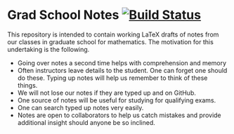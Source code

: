 # Grad School Notes [![Build Status](https://travis-ci.org/ghseeli/grad-school-notes.svg?branch=master)](https://travis-ci.org/ghseeli/grad-school-notes)

This repository is intended to contain working LaTeX drafts of notes from our 
classes in graduate school for mathematics. The motivation for this undertaking
is the following.
* Going over notes a second time helps with comprehension and memory
* Often instructors leave details to the student. One can forget one should do
  these. Typing up notes will help us remember to think of these things.
* We will not lose our notes if they are typed up and on GitHub.
* One source of notes will be useful for studying for qualifying exams.
* One can search typed up notes very easily.
* Notes are open to collaborators to help us catch mistakes and provide additional
  insight should anyone be so inclined.
